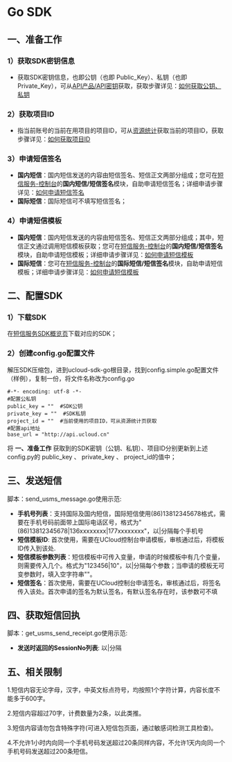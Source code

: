 # Go SDK



## 一、准备工作

### 1）获取SDK密钥信息

  - 获取SDK密钥信息，也即公钥（也即 Public\_Key）、私钥（也即
    Private\_Key），可从[API产品/API密钥](https://console.ucloud.cn/uapi/apikey)获取，获取步骤详见：[如何获取公钥、私钥](/management_monitor/usms/faq/1109)

### 2）获取项目ID

  - 指当前账号的当前在用项目的项目ID，可从[资源统计](https://console.ucloud.cn/dashboard)获取当前的项目ID，获取步骤详见：[如何获取项目ID](/management_monitor/usms/faq/1109)

### 3）申请短信签名

  - **国内短信**：国内短信发送的内容由短信签名、短信正文两部分组成；您可在[短信服务-控制台](https://console.ucloud.cn/usms)的**国内短信/短信签名**模块，自助申请短信签名；详细申请步骤详见：[如何申请短信签名](/management_monitor/usms/guide/5003/303)
  - **国际短信**：国际短信可不填写短信签名；

### 4）申请短信模板

  - **国内短信**：国内短信发送的内容由短信签名、短信正文两部分组成；其中，短信正文通过调用短信模板获取；您可在[短信服务-控制台](https://console.ucloud.cn/usms)的**国内短信/短信签名**模块，自助申请短信模板；详细申请步骤详见：[如何申请短信模板](/management_monitor/usms/guide/5003/305)
  - **国际短信**：您可在[短信服务-控制台](https://console.ucloud.cn/usms)的**国际短信/短信签名**模块，自助申请短信模板；详细申请步骤详见：[如何申请短信模板](/management_monitor/usms/guide/5005/305)

## 二、配置SDK

### 1）下载SDK

在[短信服务SDK概览页](/management_monitor/usms/sdk_docs/7001)下载对应的SDK；

### 2）创建config.go配置文件

解压SDK压缩包，进到ucloud-sdk-go根目录，找到config.simple.go配置文件（样例），复制一份，将文件名称改为config.go

    #-*- encoding: utf-8 -*-
    #配置公私钥
    public_key = ""  #SDK公钥
    private_key = ""  #SDK私钥
    project_id = ""  #当前使用的项目ID，可从资源统计页获取
    #配置api地址
    base_url = "http://api.ucloud.cn"

将 **一、准备工作** 获取到的SDK密钥（公钥、私钥）、项目ID分别更新到上述config.py的 public\_key 、
private\_key 、 project\_id的值中；

## 三、发送短信

脚本：send\_usms\_message.go使用示范:

  - **手机号列表**：支持国际及国内短信，国际短信使用(86)13812345678格式，需要在手机号码前面带上国际电话区号，格式为"(86)13812345678|136xxxxxxxx|177xxxxxxxx"，以|分隔每个手机号
  - **短信模板ID**: 首次使用，需要在UCloud控制台申请模板，审核通过后，将模板ID传入到该处.
  - **短信模板参数列表**：短信模板中可传入变量，申请的时候模板中有几个变量，则需要传入几个。格式为"123456|10"，以|分隔每个参数；当申请的模板无可变参数时，填入空字符串""。
  - **短信签名**：首次使用，需要在UCloud控制台申请签名，审核通过后，将签名传入该处。首次申请的签名为默认签名，有默认签名存在时，该参数可不填

## 四、获取短信回执

脚本：get\_usms\_send\_receipt.go使用示范:

  - **发送时返回的SessionNo列表**: 以|分隔

## 五、相关限制

1.短信内容无论字母，汉字，中英文标点符号，均按照1个字符计算，内容长度不能多于600字。

2.短信内容超过70字，计费数量为2条，以此类推。

3.短信内容请勿包含特殊字符(可进入短信包页面，通过敏感词检测工具检查)。

4.不允许1小时内向同一个手机号码发送超过20条同样内容，不允许1天内向同一个手机号码发送超过200条短信。
